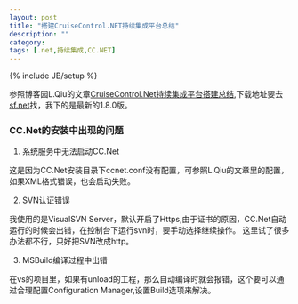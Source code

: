 ```yaml
---
layout: post
title: "搭建CruiseControl.NET持续集成平台总结"
description: ""
category: 
tags: [.net,持续集成,CC.NET]
---
```

{% include JB/setup %}

参照博客园L.Qiu的文章[CruiseControl.Net持续集成平台搭建总结](http://www.cnblogs.com/qiuliang/archive/2011/05/04/2036557.html),下载地址要去[sf.net](http://sf.net)找，我下的是最新的1.8.0版。

### CC.Net的安装中出现的问题

1. 系统服务中无法启动CC.Net

这是因为CC.Net安装目录下ccnet.conf没有配置，可参照L.Qiu的文章里的配置，如果XML格式错误，也会启动失败。

2. SVN认证错误

我使用的是VisualSVN Server，默认开启了Https,由于证书的原因，CC.Net自动运行的时候会出错，在控制台下运行svn时，要手动选择继续操作。 这里试了很多办法都不行，只好把SVN改成http。

3. MSBuild编译过程中出错

在vs的项目里，如果有unload的工程，那么自动编译时就会报错，这个要可以通过合理配置Configuration Manager,设置Build选项来解决。